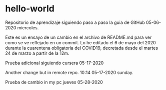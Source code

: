 # hello-world
Repositorio de aprendizaje siguiendo paso a paso la guia de GitHub 05-06-2020 miercoles.

Este es un ensayo de un cambio en el archivo de README.md para ver como se ve reflejado en un commit.
Lo he editado el 6 de mayo del 2020 durante la cuarentena obligatoria del COVID19, decretada desde el martes 24 de marzo a partir de la 12m.

Prueba adicional siguiendo cursera 05-17-2020

Another change but in remote repo. 10:14 05-17-2020 sunday.

Prueba de cambio in my pc jueves 05-28-2020

